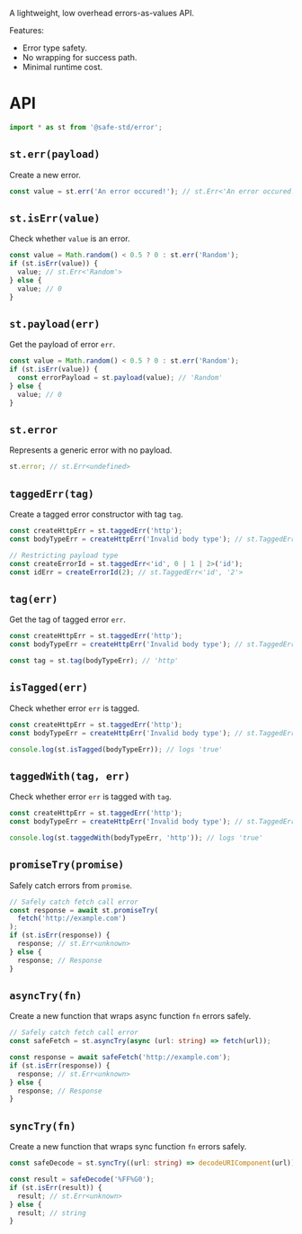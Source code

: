 A lightweight, low overhead errors-as-values API.

Features:
- Error type safety.
- No wrapping for success path.
- Minimal runtime cost.

# API
```ts
import * as st from '@safe-std/error';
```

## `st.err(payload)`
Create a new error.
```ts
const value = st.err('An error occured!'); // st.Err<'An error occured!'>
```

## `st.isErr(value)`
Check whether `value` is an error.
```ts
const value = Math.random() < 0.5 ? 0 : st.err('Random');
if (st.isErr(value)) {
  value; // st.Err<'Random'>
} else {
  value; // 0
}
```

## `st.payload(err)`
Get the payload of error `err`.
```ts
const value = Math.random() < 0.5 ? 0 : st.err('Random');
if (st.isErr(value)) {
  const errorPayload = st.payload(value); // 'Random'
} else {
  value; // 0
}
```

## `st.error`
Represents a generic error with no payload.
```ts
st.error; // st.Err<undefined>
```

## `taggedErr(tag)`
Create a tagged error constructor with tag `tag`.
```ts
const createHttpErr = st.taggedErr('http');
const bodyTypeErr = createHttpErr('Invalid body type'); // st.TaggedErr<'http', 'Invalid body type'>

// Restricting payload type
const createErrorId = st.taggedErr<'id', 0 | 1 | 2>('id');
const idErr = createErrorId(2); // st.TaggedErr<'id', '2'>
```

## `tag(err)`
Get the tag of tagged error `err`.
```ts
const createHttpErr = st.taggedErr('http');
const bodyTypeErr = createHttpErr('Invalid body type'); // st.TaggedErr<'http', 'Invalid body type'>

const tag = st.tag(bodyTypeErr); // 'http'
```

## `isTagged(err)`
Check whether error `err` is tagged.
```ts
const createHttpErr = st.taggedErr('http');
const bodyTypeErr = createHttpErr('Invalid body type'); // st.TaggedErr<'http', 'Invalid body type'>

console.log(st.isTagged(bodyTypeErr)); // logs 'true'
```

## `taggedWith(tag, err)`
Check whether error `err` is tagged with `tag`.
```ts
const createHttpErr = st.taggedErr('http');
const bodyTypeErr = createHttpErr('Invalid body type'); // st.TaggedErr<'http', 'Invalid body type'>

console.log(st.taggedWith(bodyTypeErr, 'http')); // logs 'true'
```

## `promiseTry(promise)`
Safely catch errors from `promise`.
```ts
// Safely catch fetch call error
const response = await st.promiseTry(
  fetch('http://example.com')
);
if (st.isErr(response)) {
  response; // st.Err<unknown>
} else {
  response; // Response
}
```

## `asyncTry(fn)`
Create a new function that wraps async function `fn` errors safely.
```ts
// Safely catch fetch call error
const safeFetch = st.asyncTry(async (url: string) => fetch(url));

const response = await safeFetch('http://example.com');
if (st.isErr(response)) {
  response; // st.Err<unknown>
} else {
  response; // Response
}
```

## `syncTry(fn)`
Create a new function that wraps sync function `fn` errors safely.
```ts
const safeDecode = st.syncTry((url: string) => decodeURIComponent(url));

const result = safeDecode('%FF%G0');
if (st.isErr(result)) {
  result; // st.Err<unknown>
} else {
  result; // string
}
```
